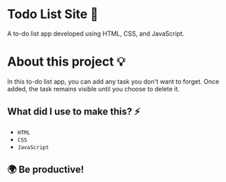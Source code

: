 # Todo List Site 📝
A to-do list app developed using HTML, CSS, and JavaScript.

# About this project 💡
In this to-do list app, you can add any task you don't want to forget. Once added, the task remains visible until you choose to delete it.

## What did I use to make this? ⚡
* `HTML`
* `CSS`
* `JavaScript`

## 🌍 Be productive!
